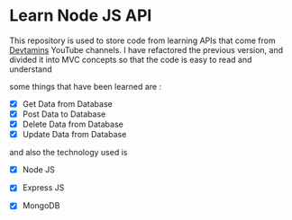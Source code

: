 # Learn Node JS API 

This repository is used to store code from learning APIs that come from [Devtamins](https://www.youtube.com/watch?v=9OfL9H6AmhQ&t=1904s) YouTube channels.
I have refactored the previous version, and divided it into MVC concepts so that the code is easy to read and understand

some things that have been learned are :
- [x] Get Data from Database
- [x] Post Data to Database
- [x] Delete Data from Database
- [x] Update Data from Database

and also the technology used is
- [x] Node JS
- [x] Express JS
- [x] MongoDB


